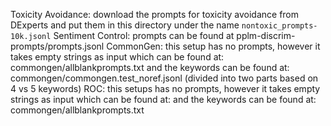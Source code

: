 Toxicity Avoidance: download the prompts for toxicity avoidance from DExperts and put them in this directory under the name `nontoxic_prompts-10k.jsonl`
Sentiment Control: prompts can be found at pplm-discrim-prompts/prompts.jsonl
CommonGen: this setup has no prompts, however it takes empty strings as input which can be found at: commongen/allblankprompts.txt and the keywords can be found at: commongen/commongen.test_noref.jsonl (divided into two parts based on 4 vs 5 keywords) 
ROC: this setups has no prompts, however it takes empty strings as input which can be found at: and the keywords can be found at: commongen/allblankprompts.txt